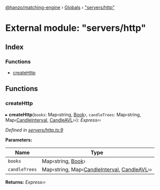 [@hanzo/matching-engine](../README.md) › [Globals](../globals.md) › ["servers/http"](_servers_http_.md)

# External module: "servers/http"

## Index

### Functions

* [createHttp](_servers_http_.md#createhttp)

## Functions

###  createHttp

▸ **createHttp**(`books`: Map‹string, [Book](../classes/_book_.book.md)›, `candleTrees`: Map‹string, Map‹[CandleInterval](../enums/_candle_.candleinterval.md), [CandleAVL](../classes/_candle_.candleavl.md)››): *Express‹›*

*Defined in [servers/http.ts:9](https://github.com/hanzoai/matching-engine/blob/2a88797/src/servers/http.ts#L9)*

**Parameters:**

Name | Type |
------ | ------ |
`books` | Map‹string, [Book](../classes/_book_.book.md)› |
`candleTrees` | Map‹string, Map‹[CandleInterval](../enums/_candle_.candleinterval.md), [CandleAVL](../classes/_candle_.candleavl.md)›› |

**Returns:** *Express‹›*
